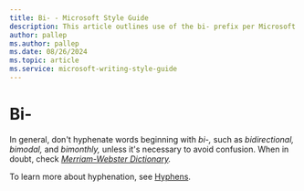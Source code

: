 ```yaml
---
title: Bi- - Microsoft Style Guide
description: This article outlines use of the bi- prefix per Microsoft style guidelines.
author: pallep
ms.author: pallep
ms.date: 08/26/2024
ms.topic: article
ms.service: microsoft-writing-style-guide
---
```


# Bi-

In general, don't hyphenate words beginning with *bi-,* such as *bidirectional,* *bimodal,* and *bimonthly,* unless it's necessary to avoid confusion. When in doubt, check *[Merriam-Webster Dictionary](https://merriam-webster.com/).*

To learn more about hyphenation, see [Hyphens](~/punctuation/dashes-hyphens/hyphens.md).
